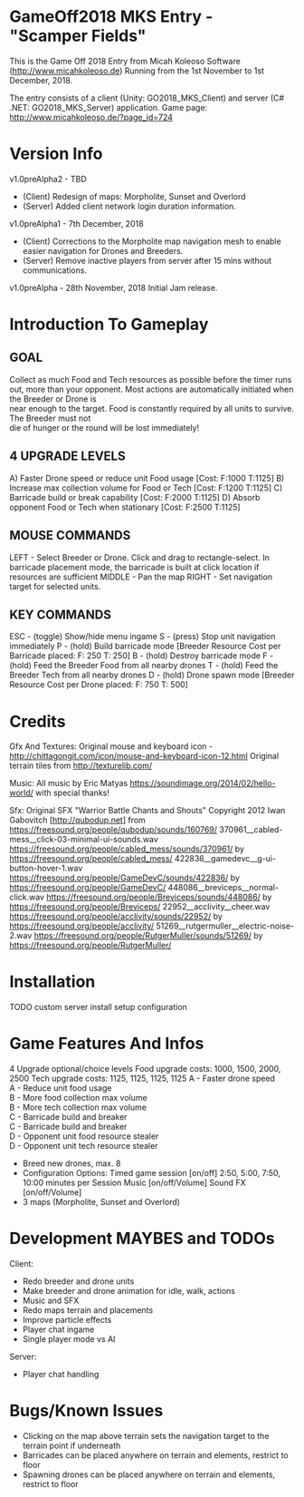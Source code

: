 GameOff2018 MKS Entry - "Scamper Fields"
========================================

This is the Game Off 2018 Entry from Micah Koleoso Software (http://www.micahkoleoso.de)
Running from the 1st November to 1st December, 2018.

The entry consists of a client (Unity: GO2018_MKS_Client) and server (C# .NET: GO2018_MKS_Server) application.
Game page: http://www.micahkoleoso.de/?page_id=724

Version Info
============
v1.0preAlpha2 - TBD
- (Client) Redesign of maps: Morpholite, Sunset and Overlord
- (Server) Added client network login duration information.

v1.0preAlpha1 - 7th December, 2018
- (Client) Corrections to the Morpholite map navigation mesh to enable easier navigation for Drones and Breeders.
- (Server) Remove inactive players from server after 15 mins without communications.

v1.0preAlpha - 28th November, 2018 
    Initial Jam release.


Introduction To Gameplay
===================
GOAL
----
 Collect as much Food and Tech resources as possible before the timer runs 
 out, more than your opponent.
 Most actions are automatically initiated when the Breeder or Drone is  
 near enough to the target.
 Food is constantly required by all units to survive. The Breeder must not  
 die of hunger or the round will be lost immediately!

4 UPGRADE LEVELS
----------------
 A) Faster Drone speed or reduce unit Food usage [Cost: F:1000 T:1125]
 B) Increase max collection volume for Food or Tech [Cost: F:1200 T:1125]
 C) Barricade build or break capability [Cost: F:2000 T:1125]
 D) Absorb opponent Food or Tech when stationary [Cost: F:2500 T:1125]

MOUSE COMMANDS
--------------
 LEFT - Select Breeder or Drone. Click and drag to rectangle-select.
 In barricade placement mode, the barricade is built at click location if  
 resources are sufficient
 MIDDLE - Pan the map
 RIGHT - Set navigation target for selected units.

KEY COMMANDS
------------
ESC - (toggle) Show/hide menu ingame
S - (press) Stop unit navigation immediately 
P - (hold) Build barricade mode [Breeder Resource Cost per Barricade placed: F: 250 T: 250]
B - (hold) Destroy barricade mode
F - (hold) Feed the Breeder Food from all nearby drones 
T - (hold) Feed the Breeder Tech from all nearby drones
D - (hold) Drone spawn mode [Breeder Resource Cost per Drone placed: F: 750 T: 500]


Credits
=======
Gfx And Textures:
Original mouse and keyboard icon - http://chittagongit.com/icon/mouse-and-keyboard-icon-12.html
Original terrain tiles from http://texturelib.com/

Music:
All music by Eric Matyas https://soundimage.org/2014/02/hello-world/ with special thanks!

Sfx:
Original SFX "Warrior Battle Chants and Shouts" Copyright 2012 Iwan Gabovitch [http://qubodup.net]
    from https://freesound.org/people/qubodup/sounds/160769/
370961__cabled-mess__click-03-minimal-ui-sounds.wav https://freesound.org/people/cabled_mess/sounds/370961/ by https://freesound.org/people/cabled_mess/
422836__gamedevc__g-ui-button-hover-1.wav https://freesound.org/people/GameDevC/sounds/422836/ by https://freesound.org/people/GameDevC/
448086__breviceps__normal-click.wav https://freesound.org/people/Breviceps/sounds/448086/ by https://freesound.org/people/Breviceps/
22952__acclivity__cheer.wav https://freesound.org/people/acclivity/sounds/22952/ by https://freesound.org/people/acclivity/
51269__rutgermuller__electric-noise-2.wav https://freesound.org/people/RutgerMuller/sounds/51269/ by https://freesound.org/people/RutgerMuller/

Installation
============
TODO
    custom server install
    setup
    configuration


Game Features And Infos
=======================
4 Upgrade optional/choice levels 
Food upgrade costs: 1000, 1500, 2000, 2500
Tech upgrade costs: 1125, 1125, 1125, 1125
    A - Faster drone speed                
    A - Reduce unit food usage             
    B - More food collection max volume    
    B - More tech collection max volume    
    C - Barricade build and breaker        
    C - Barricade build and breaker        
    D - Opponent unit food resource stealer   
    D - Opponent unit tech resource stealer   
- Breed new drones, max. 8
- Configuration Options:
    Timed game session [on/off] 2:50, 5:00, 7:50, 10:00 minutes per Session
    Music [on/off/Volume]
    Sound FX [on/off/Volume]
- 3 maps (Morpholite, Sunset and Overlord)


Development MAYBES and TODOs
=============================
Client:
- Redo breeder and drone units
- Make breeder and drone animation for idle, walk, actions
- Music and SFX
- Redo maps terrain and placements
- Improve particle effects
- Player chat ingame
- Single player mode vs AI

Server:
- Player chat handling


Bugs/Known Issues
=================
- Clicking on the map above terrain sets the navigation target to the terrain point if underneath
- Barricades can be placed anywhere on terrain and elements, restrict to floor
- Spawning drones can be placed anywhere on terrain and elements, restrict to floor
